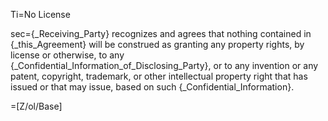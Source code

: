 Ti=No License

sec={_Receiving_Party} recognizes and agrees that nothing contained in {_this_Agreement} will be construed as granting any property rights, by license or otherwise, to any {_Confidential_Information_of_Disclosing_Party}, or to any invention or any patent, copyright, trademark, or other intellectual property right that has issued or that may issue, based on such {_Confidential_Information}.

=[Z/ol/Base]
